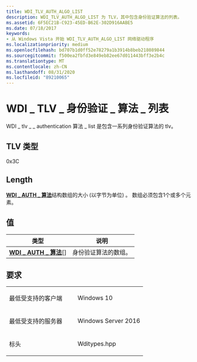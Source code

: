 ```yaml
---
title: WDI_TLV_AUTH_ALGO_LIST
description: WDI_TLV_AUTH_ALGO_LIST 为 TLV，其中包含身份验证算法的列表。
ms.assetid: 6F5EC21B-C923-45ED-B62E-302D916AABE5
ms.date: 07/18/2017
keywords:
- 从 Windows Vista 开始 WDI_TLV_AUTH_ALGO_LIST 网络驱动程序
ms.localizationpriority: medium
ms.openlocfilehash: bd707b1d0ff52e78279a1b3914b8beb218089844
ms.sourcegitcommit: f500ea2fbfd3e849eb82ee67d011443bff3e2b4c
ms.translationtype: MT
ms.contentlocale: zh-CN
ms.lasthandoff: 08/31/2020
ms.locfileid: "89210065"
---
```

# <a name="wdi_tlv_auth_algo_list"></a>WDI \_ TLV \_ 身份验证 \_ 算法 \_ 列表


WDI \_ tlv \_ \_ authentication 算法 \_ list 是包含一系列身份验证算法的 tlv。

## <a name="tlv-type"></a>TLV 类型


0x3C

## <a name="length"></a>Length


[**WDI \_ AUTH \_ 算法**](/windows-hardware/drivers/ddi/wditypes/ne-wditypes-_wdi_auth_algorithm)结构数组的大小 (以字节为单位) 。 数组必须包含1个或多个元素。

## <a name="values"></a>值


| 类型                                                        | 说明                            |
|-------------------------------------------------------------|----------------------------------------|
| [**WDI \_ AUTH \_ 算法**](/windows-hardware/drivers/ddi/wditypes/ne-wditypes-_wdi_auth_algorithm)\[\] | 身份验证算法的数组。 |

 

<a name="requirements"></a>要求
------------

<table>
<colgroup>
<col width="50%" />
<col width="50%" />
</colgroup>
<tbody>
<tr class="odd">
<td><p>最低受支持的客户端</p></td>
<td><p>Windows 10</p></td>
</tr>
<tr class="even">
<td><p>最低受支持的服务器</p></td>
<td><p>Windows Server 2016</p></td>
</tr>
<tr class="odd">
<td><p>标头</p></td>
<td>Wditypes.hpp</td>
</tr>
</tbody>
</table>

 


